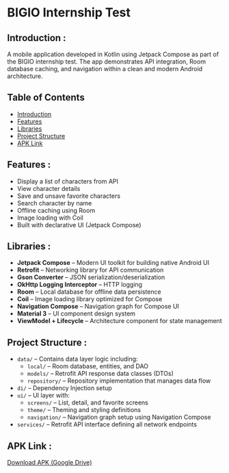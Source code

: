 # BIGIO Internship Test

## Introduction :

A mobile application developed in Kotlin using Jetpack Compose as part of the BIGIO internship test. The app demonstrates API integration, Room database caching, and navigation within a clean and modern Android architecture.

## Table of Contents

- [Introduction](#introduction-)
- [Features](#features-)
- [Libraries](#libraries-)
- [Project Structure](#project-structure-)
- [APK Link](#apk-link-)

## Features :

- Display a list of characters from API
- View character details
- Save and unsave favorite characters
- Search character by name
- Offline caching using Room
- Image loading with Coil
- Built with declarative UI (Jetpack Compose)

## Libraries :

- **Jetpack Compose** – Modern UI toolkit for building native Android UI
- **Retrofit** – Networking library for API communication
- **Gson Converter** – JSON serialization/deserialization
- **OkHttp Logging Interceptor** – HTTP logging
- **Room** – Local database for offline data persistence
- **Coil** – Image loading library optimized for Compose
- **Navigation Compose** – Navigation graph for Compose UI
- **Material 3** – UI component design system
- **ViewModel + Lifecycle** – Architecture component for state management

## Project Structure :

- `data/` – Contains data layer logic including:
  - `local/` – Room database, entities, and DAO
  - `models/` – Retrofit API response data classes (DTOs)
  - `repository/` – Repository implementation that manages data flow
- `di/` – Dependency Injection setup
- `ui/` – UI layer with:
  - `screens/` – List, detail, and favorite screens
  - `theme/` – Theming and styling definitions
  - `navigation/` – Navigation graph setup using Navigation Compose
- `services/` – Retrofit API interface defining all network endpoints

## APK Link :

[Download APK (Google Drive)](https://drive.google.com/drive/folders/1hQXbv7G3y26ZQ67hPHx5kdDYxSV0C5ZP?usp=drive_link)
